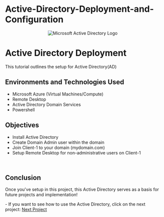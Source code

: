 # Active-Directory-Deployment-and-Configuration

<p align="center">
<img src="https://i.imgur.com/pU5A58S.png" alt="Microsoft Active Directory Logo"/>
</p>


<h1>Active Directory Deployment</h1>
This tutorial outlines the setup for Active Directory(AD)
<br />

<h2>Environments and Technologies Used</h2>

- Microsoft Azure (Virtual Machines/Compute)
- Remote Desktop
- Active Directory Domain Services
- Powershell

<h2> Objectives</h2>

- Install Active Directory
- Create Domain Admin user within the domain
- Join Client-1 to your domain (mydomain.com)
- Setup Remote Desktop for non-administrative users on Client-1



<br />
<h2>Conclusion</h2>

<p>Once you've setup in this project, this Active Directory serves as a basis for future projects and implementation!</p>
- If you want to see how to use the Active Directory, click on the next project: <a href="https://github.com/JOmega12/Active-Directory-Deployment-and-Configuration">Next Project</a>

<br />
